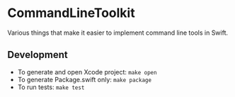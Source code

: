 # CommandLineToolkit

Various things that make it easier to implement command line tools in Swift.

## Development

- To generate and open Xcode project: `make open`
- To generate Package.swift only: `make package`
- To run tests: `make test`
